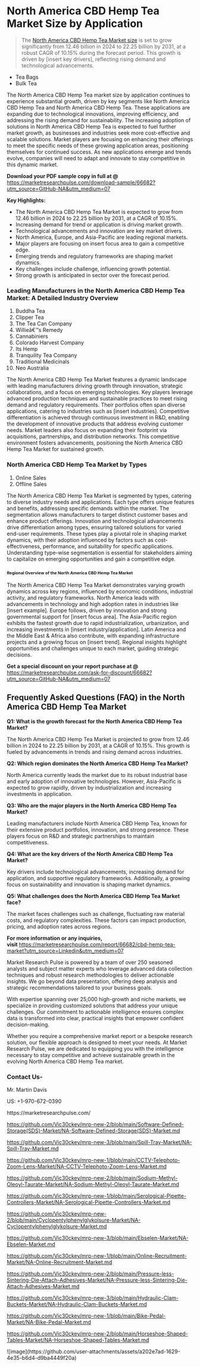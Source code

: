 <h1>North America CBD Hemp Tea Market&nbsp;Size by Application</h1><blockquote><p>The <a href="https://marketresearchpulse.com/download-sample/66682?utm_source=GitHub-NA&amp;utm_medium=07">North America CBD Hemp Tea Market size</a> is set to grow significantly from 12.46 billion in 2024 to 22.25 billion by 2031, at a robust CAGR of 10.15% during the forecast period. This growth is driven by [insert key drivers], reflecting rising demand and technological advancements.</p></blockquote><ul><li>Tea Bags<li> Bulk Tea</li></ul><p>The North America CBD Hemp Tea market size by application continues to experience substantial growth, driven by key segments like North America CBD Hemp Tea and North America CBD Hemp Tea. These applications are expanding due to technological innovations, improving efficiency, and addressing the rising demand for sustainability. The increasing adoption of solutions in North America CBD Hemp Tea is expected to fuel further market growth, as businesses and industries seek more cost-effective and scalable solutions. Market players are focusing on enhancing their offerings to meet the specific needs of these growing application areas, positioning themselves for continued success. As new applications emerge and trends evolve, companies will need to adapt and innovate to stay competitive in this dynamic market.</p><p><strong>Download your PDF sample copy in full at @ </strong><a href="https://marketresearchpulse.com/download-sample/66682?utm_source=GitHub-NA&amp;utm_medium=07">https://marketresearchpulse.com/download-sample/66682?utm_source=GitHub-NA&amp;utm_medium=07</a></p><p><strong>Key Highlights: </strong></p><ul><li>The North America CBD Hemp Tea Market is expected to grow from 12.46 billion in 2024 to 22.25 billion by 2031, at a CAGR of 10.15%.</li><li>Increasing demand for trend or application is driving market growth.</li><li>Technological advancements and innovation are key market drivers.</li><li>North America, Europe, and Asia-Pacific are leading regional markets.</li><li>Major players are focusing on insert focus area to gain a competitive edge.</li><li>Emerging trends and regulatory frameworks are shaping market dynamics.</li><li>Key challenges include challenge, influencing growth potential.</li><li>Strong growth is anticipated in sector over the forecast period.</li></ul><h3>Leading Manufacturers in the North America CBD Hemp Tea Market: A Detailed Industry Overview</h3><ol><li>Buddha Tea</li><li>Clipper Tea</li><li>The Tea Can Company</li><li>Willieâ€™s Remedy</li><li>Cannabiniers</li><li>Colorado Harvest Company</li><li>Its Hemp</li><li>Tranquility Tea Company</li><li>Traditional Medicinals</li><li>Neo Australia</li></ol><div class="flex max-w-full flex-col flex-grow"><div class="min-h-8 text-message flex w-full flex-col items-end gap-2 whitespace-normal break-words [.text-message+&amp;]:mt-5" dir="auto" data-message-author-role="assistant" data-message-id="fd8432e4-4910-450d-b182-61b7bfb0a01f" data-message-model-slug="gpt-4o"><div class="flex w-full flex-col gap-1 empty:hidden first:pt-[3px]"><div class="markdown prose w-full break-words dark:prose-invert light"><p>The North America CBD Hemp Tea Market features a dynamic landscape with leading manufacturers driving growth through innovation, strategic collaborations, and a focus on emerging technologies. Key players leverage advanced production techniques and sustainable practices to meet rising demand and regulatory requirements. Their portfolios often span diverse applications, catering to industries such as [insert industries]. Competitive differentiation is achieved through continuous investment in R&amp;D, enabling the development of innovative products that address evolving customer needs. Market leaders also focus on expanding their footprint via acquisitions, partnerships, and distribution networks. This competitive environment fosters advancements, positioning the North America CBD Hemp Tea Market for sustained growth.</p></div></div></div></div><h3>North America CBD Hemp Tea Market by Types</h3><ol><li>Online Sales<li> Offline Sales</li></ol><div class="flex max-w-full flex-col flex-grow"><div class="min-h-8 text-message flex w-full flex-col items-end gap-2 whitespace-normal break-words [.text-message+&amp;]:mt-5" dir="auto" data-message-author-role="assistant" data-message-id="084470be-0bb7-4664-bddf-5156b4f41249" data-message-model-slug="gpt-4o-mini"><div class="flex w-full flex-col gap-1 empty:hidden first:pt-[3px]"><div class="markdown prose w-full break-words dark:prose-invert light"><p>The North America CBD Hemp Tea Market is segmented by types, catering to diverse industry needs and applications. Each type offers unique features and benefits, addressing specific demands within the market. The segmentation allows manufacturers to target distinct customer bases and enhance product offerings. Innovation and technological advancements drive differentiation among types, ensuring tailored solutions for varied end-user requirements. These types play a pivotal role in shaping market dynamics, with their adoption influenced by factors such as cost-effectiveness, performance, and suitability for specific applications. Understanding type-wise segmentation is essential for stakeholders aiming to capitalize on emerging opportunities and gain a competitive edge.</p></div></div></div></div><h3><span style="font-size: 11px;">Regional Overview of the North America CBD Hemp Tea Market</span></h3><div class="flex max-w-full flex-col flex-grow"><div class="min-h-8 text-message flex w-full flex-col items-end gap-2 whitespace-normal break-words [.text-message+&amp;]:mt-5" dir="auto" data-message-author-role="assistant" data-message-id="e9038762-ce64-4e30-91c9-9bd413514231" data-message-model-slug="gpt-4o-mini"><div class="flex w-full flex-col gap-1 empty:hidden first:pt-[3px]"><div class="markdown prose w-full break-words dark:prose-invert light"><p>The North America CBD Hemp Tea Market demonstrates varying growth dynamics across key regions, influenced by economic conditions, industrial activity, and regulatory frameworks. North America leads with advancements in technology and high adoption rates in industries like [insert example]. Europe follows, driven by innovation and strong governmental support for [insert focus area]. The Asia-Pacific region exhibits the fastest growth due to rapid industrialization, urbanization, and increasing investments in [insert industry/application]. Latin America and the Middle East &amp; Africa also contribute, with expanding infrastructure projects and a growing focus on [insert trend]. Regional insights highlight opportunities and challenges unique to each market, guiding strategic decisions.</p></div></div></div></div><p><strong>Get a special discount on your report purchase at @ </strong><a href="https://marketresearchpulse.com/ask-for-discount/66682?utm_source=GitHub-NA&amp;utm_medium=07">https://marketresearchpulse.com/ask-for-discount/66682?utm_source=GitHub-NA&amp;utm_medium=07</a></p><h2>Frequently Asked Questions (FAQ) in the North America CBD Hemp Tea Market</h2><p><strong>Q1: What is the growth forecast for the North America CBD Hemp Tea Market?</strong></p><p>The North America CBD Hemp Tea Market is projected to grow from 12.46 billion in 2024 to 22.25 billion by 2031, at a CAGR of 10.15%. This growth is fueled by advancements in trends and rising demand across industries.</p><p><strong>Q2: Which region dominates the North America CBD Hemp Tea Market?</strong></p><p>North America currently leads the market due to its robust industrial base and early adoption of innovative technologies. However, Asia-Pacific is expected to grow rapidly, driven by industrialization and increasing investments in application.</p><p><strong>Q3: Who are the major players in the North America CBD Hemp Tea Market?</strong></p><p>Leading manufacturers include North America CBD Hemp Tea, known for their extensive product portfolios, innovation, and strong presence. These players focus on R&amp;D and strategic partnerships to maintain competitiveness.</p><p><strong>Q4: What are the key drivers of the North America CBD Hemp Tea Market?</strong></p><p>Key drivers include technological advancements, increasing demand for application, and supportive regulatory frameworks. Additionally, a growing focus on sustainability and innovation is shaping market dynamics.</p><p><strong>Q5: What challenges does the North America CBD Hemp Tea Market face?</strong></p><p>The market faces challenges such as challenge, fluctuating raw material costs, and regulatory complexities. These factors can impact production, pricing, and adoption rates across regions.</p><p><strong>For more information or any inquiries, visit&nbsp;</strong><a href="https://marketresearchpulse.com/report/66682/cbd-hemp-tea-market?utm_source=Linkedin&utm_medium=07">https://marketresearchpulse.com/report/66682/cbd-hemp-tea-market?utm_source=Linkedin&utm_medium=07</a></p><p>Market Research Pulse is powered by a team of over 250 seasoned analysts and subject matter experts who leverage advanced data collection techniques and robust research methodologies to deliver actionable insights. We go beyond data presentation, offering deep analysis and strategic recommendations tailored to your business goals.</p><p>With expertise spanning over 25,000 high-growth and niche markets, we specialize in providing customized solutions that address your unique challenges. Our commitment to actionable intelligence ensures complex data is transformed into clear, practical insights that empower confident decision-making.</p><p>Whether you require a comprehensive market report or a bespoke research solution, our flexible approach is designed to meet your needs. At Market Research Pulse, we are dedicated to equipping you with the intelligence necessary to stay competitive and achieve sustainable growth in the evolving North America CBD Hemp Tea market.</p><h3><strong>Contact Us-</strong></h3><p>Mr. Martin Davis</p><p>US: +1-970-672-0390</p><p>https://marketresearchpulse.com/</p><p><a href="https://github.com/Vic30ckey/mrp-new-2/blob/main/Software-Defined-Storage(SDS)-Market/NA-Software-Defined-Storage(SDS)-Market.md">https://github.com/Vic30ckey/mrp-new-2/blob/main/Software-Defined-Storage(SDS)-Market/NA-Software-Defined-Storage(SDS)-Market.md</a></p><p><a href="https://github.com/Vic30ckey/mrp-new-3/blob/main/Spill-Tray-Market/NA-Spill-Tray-Market.md">https://github.com/Vic30ckey/mrp-new-3/blob/main/Spill-Tray-Market/NA-Spill-Tray-Market.md</a></p><p><a href="https://github.com/Vic30ckey/mrp-new-1/blob/main/CCTV-Telephoto-Zoom-Lens-Market/NA-CCTV-Telephoto-Zoom-Lens-Market.md">https://github.com/Vic30ckey/mrp-new-1/blob/main/CCTV-Telephoto-Zoom-Lens-Market/NA-CCTV-Telephoto-Zoom-Lens-Market.md</a></p><p><a href="https://github.com/Vic30ckey/mrp-new-2/blob/main/Sodium-Methyl-Oleoyl-Taurate-Market/NA-Sodium-Methyl-Oleoyl-Taurate-Market.md">https://github.com/Vic30ckey/mrp-new-2/blob/main/Sodium-Methyl-Oleoyl-Taurate-Market/NA-Sodium-Methyl-Oleoyl-Taurate-Market.md</a></p><p><a href="https://github.com/Vic30ckey/mrp-new-1/blob/main/Serological-Pipette-Controllers-Market/NA-Serological-Pipette-Controllers-Market.md">https://github.com/Vic30ckey/mrp-new-1/blob/main/Serological-Pipette-Controllers-Market/NA-Serological-Pipette-Controllers-Market.md</a></p><p><a href="https://github.com/Vic30ckey/mrp-new-2/blob/main/Cyclopentylphenylglykolsure-Market/NA-Cyclopentylphenylglykolsure-Market.md">https://github.com/Vic30ckey/mrp-new-2/blob/main/Cyclopentylphenylglykolsure-Market/NA-Cyclopentylphenylglykolsure-Market.md</a></p><p><a href="https://github.com/Vic30ckey/mrp-new-3/blob/main/Ebselen-Market/NA-Ebselen-Market.md">https://github.com/Vic30ckey/mrp-new-3/blob/main/Ebselen-Market/NA-Ebselen-Market.md</a></p><p><a href="https://github.com/Vic30ckey/mrp-new-1/blob/main/Online-Recruitment-Market/NA-Online-Recruitment-Market.md">https://github.com/Vic30ckey/mrp-new-1/blob/main/Online-Recruitment-Market/NA-Online-Recruitment-Market.md</a></p><p><a href="https://github.com/Vic30ckey/mrp-new-2/blob/main/Pressure-less-Sintering-Die-Attach-Adhesives-Market/NA-Pressure-less-Sintering-Die-Attach-Adhesives-Market.md">https://github.com/Vic30ckey/mrp-new-2/blob/main/Pressure-less-Sintering-Die-Attach-Adhesives-Market/NA-Pressure-less-Sintering-Die-Attach-Adhesives-Market.md</a></p><p><a href="https://github.com/Vic30ckey/mrp-new-3/blob/main/Hydraulic-Clam-Buckets-Market/NA-Hydraulic-Clam-Buckets-Market.md">https://github.com/Vic30ckey/mrp-new-3/blob/main/Hydraulic-Clam-Buckets-Market/NA-Hydraulic-Clam-Buckets-Market.md</a></p><p><a href="https://github.com/Vic30ckey/mrp-new-1/blob/main/Bike-Pedal-Market/NA-Bike-Pedal-Market.md">https://github.com/Vic30ckey/mrp-new-1/blob/main/Bike-Pedal-Market/NA-Bike-Pedal-Market.md</a></p><p><a href="https://github.com/Vic30ckey/mrp-new-2/blob/main/Horseshoe-Shaped-Tables-Market/NA-Horseshoe-Shaped-Tables-Market.md">https://github.com/Vic30ckey/mrp-new-2/blob/main/Horseshoe-Shaped-Tables-Market/NA-Horseshoe-Shaped-Tables-Market.md</a></p>
![image](https://github.com/user-attachments/assets/a202e7ad-1629-4e35-b6d4-d9ba4449f20a)
